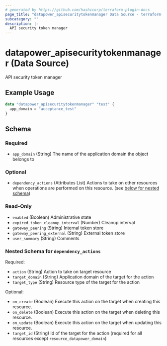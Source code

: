 ```yaml
---
# generated by https://github.com/hashicorp/terraform-plugin-docs
page_title: "datapower_apisecuritytokenmanager Data Source - terraform-provider-datapower"
subcategory: ""
description: |-
  API security token manager
---
```


# datapower_apisecuritytokenmanager (Data Source)

API security token manager

## Example Usage

```terraform
data "datapower_apisecuritytokenmanager" "test" {
  app_domain = "acceptance_test"
}
```

<!-- schema generated by tfplugindocs -->
## Schema

### Required

- `app_domain` (String) The name of the application domain the object belongs to

### Optional

- `dependency_actions` (Attributes List) Actions to take on other resources when operations are performed on this resource. (see [below for nested schema](#nestedatt--dependency_actions))

### Read-Only

- `enabled` (Boolean) Administrative state
- `expired_token_cleanup_interval` (Number) Cleanup interval
- `gateway_peering` (String) Internal token store
- `gateway_peering_external` (String) External token store
- `user_summary` (String) Comments

<a id="nestedatt--dependency_actions"></a>
### Nested Schema for `dependency_actions`

Required:

- `action` (String) Action to take on target resource
- `target_domain` (String) Application domain of the target for the action
- `target_type` (String) Resource type of the target for the action

Optional:

- `on_create` (Boolean) Execute this action on the target when creating this resource.
- `on_delete` (Boolean) Execute this action on the target when deleting this resource.
- `on_update` (Boolean) Execute this action on the target when updating this resource.
- `target_id` (String) Id of the target for the action (required for all resources except `resource_datapower_domain`)
